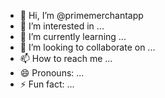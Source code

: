 - 👋 Hi, I’m @primemerchantapp
- 👀 I’m interested in ...
- 🌱 I’m currently learning ...
- 💞️ I’m looking to collaborate on ...
- 📫 How to reach me ...
- 😄 Pronouns: ...
- ⚡ Fun fact: ...

<!---
primemerchantapp/primemerchantapp is a ✨ special ✨ repository because its `README.md` (this file) appears on your GitHub profile.
You can click the Preview link to take a look at your changes.
--->
